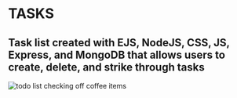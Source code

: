 <h1 style="font-weight: bold">TASKS</h1>
<h2 style="font=weight: bold">Task list created with EJS, NodeJS, CSS, JS, Express, and MongoDB that allows users to create, delete, and strike through tasks</h2>
<img src="https://media.giphy.com/media/dwFtV8GT98lvUxVE30/giphy.gif" alt="todo list checking off coffee items">